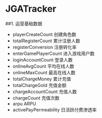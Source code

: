 JGATracker
==========

##1. 运营基础数据
+ playerCreateCount 创建角色数
+ totalRegisterCount 累计注册人数
+ registerConversion 注册转化率
+ enterGamePlayerCount 进入游戏用户数
+ loginAccountCount 登录人数
+ onlineAvgCount 平均在线人数
+ onlineMaxCount 最高在线人数
+ totalChargeMoney 累计充值
+ totalChargeGold 充值金额
+ chargeAccountCount 充值人数
+ chargeCount 充值次数
+ arpu ARPU
+ activePayPermeability	日活跃付费渗透率

